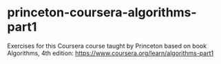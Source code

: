 # princeton-coursera-algorithms-part1
Exercises for this Coursera course taught by Princeton based on book  Algorithms, 4th edition: https://www.coursera.org/learn/algorithms-part1
